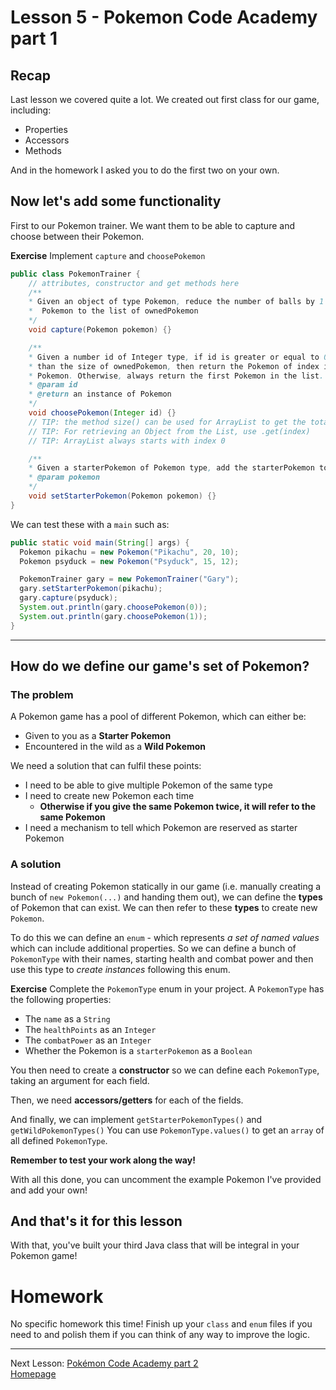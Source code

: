 # Lesson 5 - Pokemon Code Academy part 1

## Recap
Last lesson we covered quite a lot. We created out first class for our game, including:
* Properties
* Accessors
* Methods

And in the homework I asked you to do the first two on your own.


## Now let's add some functionality
First to our Pokemon trainer. We want them to be able to capture and choose between their Pokemon.

**Exercise**
Implement `capture` and `choosePokemon`

```java
public class PokemonTrainer {
    // attributes, constructor and get methods here
    /**
    * Given an object of type Pokemon, reduce the number of balls by 1 and add the
    *  Pokemon to the list of ownedPokemon
    */
    void capture(Pokemon pokemon) {}

    /**
    * Given a number id of Integer type, if id is greater or equal to 0 and smaller
    * than the size of ownedPokemon, then return the Pokemon of index id on the list of owned
    * Pokemon. Otherwise, always return the first Pokemon in the list.
    * @param id
    * @return an instance of Pokemon
    */
    void choosePokemon(Integer id) {}
    // TIP: the method size() can be used for ArrayList to get the total number of items in it
    // TIP: For retrieving an Object from the List, use .get(index)
    // TIP: ArrayList always starts with index 0

    /**
    * Given a starterPokemon of Pokemon type, add the starterPokemon to the list of ownedPokemon
    * @param pokemon
    */
    void setStarterPokemon(Pokemon pokemon) {}
}
```

We can test these with a `main` such as:
```java
public static void main(String[] args) {
  Pokemon pikachu = new Pokemon("Pikachu", 20, 10);
  Pokemon psyduck = new Pokemon("Psyduck", 15, 12);

  PokemonTrainer gary = new PokemonTrainer("Gary");
  gary.setStarterPokemon(pikachu);
  gary.capture(psyduck);
  System.out.println(gary.choosePokemon(0));
  System.out.println(gary.choosePokemon(1));
}
```

---

## How do we define our game's set of Pokemon?
### The problem
A Pokemon game has a pool of different Pokemon, which can either be:
* Given to you as a **Starter Pokemon**
* Encountered in the wild as a **Wild Pokemon**

We need a solution that can fulfil these points:
* I need to be able to give multiple Pokemon of the same type
* I need to create new Pokemon each time
  * **Otherwise if you give the same Pokemon twice, it will refer to the same Pokemon**
* I need a mechanism to tell which Pokemon are reserved as starter Pokemon

### A solution
Instead of creating Pokemon statically in our game (i.e. manually creating a bunch of `new Pokemon(...)` and handing them out), we can define the **types** of Pokemon that can exist.
We can then refer to these **types** to create new `Pokemon`.

To do this we can define an `enum` - which represents *a set of named values* which can include additional properties.
So we can define a bunch of `PokemonType` with their names, starting health and combat power and then use this type to *create instances* following this enum.

**Exercise**
Complete the `PokemonType` enum in your project. A `PokemonType` has the following properties:
* The `name` as a `String`
* The `healthPoints` as an `Integer`
* The `combatPower` as an `Integer`
* Whether the Pokemon is a `starterPokemon` as a `Boolean`

You then need to create a **constructor** so we can define each `PokemonType`, taking an argument for each field.

Then, we need **accessors/getters** for each of the fields.

And finally, we can implement `getStarterPokemonTypes()` and `getWildPokemonTypes()`
You can use `PokemonType.values()` to get an `array` of all defined `PokemonType`.

**Remember to test your work along the way!**

With all this done, you can uncomment the example Pokemon I've provided and add your own!

## And that's it for this lesson
With that, you've built your third Java class that will be integral in your Pokemon game!

# Homework
No specific homework this time!
Finish up your `class` and `enum` files if you need to and polish them if you can think of any way to improve the logic.

---
Next Lesson: [Pokémon Code Academy part 2](lesson6.md)  
[Homepage](index.md)

